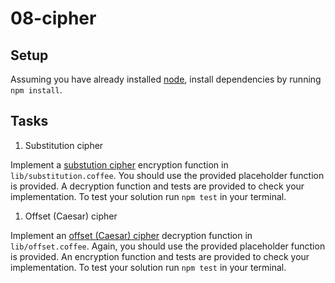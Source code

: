# 08-cipher

## Setup

Assuming you have already installed [node](https://nodejs.org/),
install dependencies by running `npm install`.

## Tasks

1. Substitution cipher

  Implement a [substution cipher](https://en.wikipedia.org/wiki/Substitution_cipher) encryption function in `lib/substitution.coffee`.
  You should use the provided placeholder function is provided.
  A decryption function and tests are provided to check your implementation.
  To test your solution run `npm test` in your terminal.

1. Offset (Caesar) cipher

  Implement an [offset (Caesar) cipher](https://en.wikipedia.org/wiki/Caesar_cipher) decryption function in `lib/offset.coffee`.
  Again, you should use the provided placeholder function is provided.
  An encryption function and tests are provided to check your implementation.
  To test your solution run `npm test` in your terminal.

